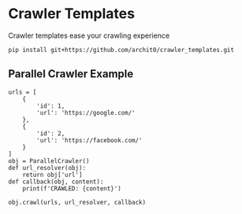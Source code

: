 # Crawler Templates

Crawler templates ease your crawling experience
```
pip install git+https://github.com/archit0/crawler_templates.git
```

## Parallel Crawler Example
```
urls = [
    {
        'id': 1,
        'url': 'https://google.com/'
    },
    {
        'id': 2,
        'url': 'https://facebook.com/'
    }
]
obj = ParallelCrawler()
def url_resolver(obj):
    return obj['url']
def callback(obj, content):
    print(f'CRAWLED: {content}')

obj.crawl(urls, url_resolver, callback)
```
